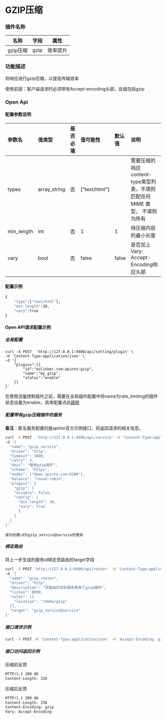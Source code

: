 # GZIP压缩
### 插件名称

| 名称     | 字段 | 属性     |
| -------- | ---- | -------- |
| gzip压缩 | gzip | 效率提升 |

### 功能描述

将响应进行gzip压缩，以提高传输效率

使用前提：客户端请求时必须带有Accept-encoding头部，且值包括gzip

### Open Api

#### 配置参数说明

| 参数名     | 值类型       | 是否必填 | 值可能性      | 默认值 | 说明                                                         |
| :--------- | :----------- | :------- | :------------ | :----- | :----------------------------------------------------------- |
| types      | array_string | 否       | ["text/html"] |        | 需要压缩的响应content-type类型列表，不填则 匹配任何 MIME 类型， 不填则为所有 |
| min_length | int          | 否       | 1             | 1      | 待压缩内容的最小长度                                         |
| vary       | bool         | 否       | false         | false  | 是否加上Vary: Accept-Encoding响应头部                        |

#### 配置示例

```sh
{
    "type":["text/html"],
    "min_length":10,
    "vary":true
}
```



#### Open API请求配置示例

##### 全局配置

```shell
curl -X POST  'http://127.0.0.1:9400/api/setting/plugin' \
-H 'Content-Type:application/json' \
-d '{
    "plugins":[{
        "id":"eolinker.com:apinto:gzip",
        "name":"my_gzip",
        "status":"enable"
    }]
}'
```

在使用流量控制插件之前，需要在全局插件配置中将name为rate_limiting的插件状态设置为enable，具体配置点此[跳转](/docs/apinto/plugins)

##### 配置带有gzip压缩插件的服务

**备注**：匿名服务配置的是apinto官方示例接口，将返回请求的相关信息。

```sh
curl -X POST  'http://127.0.0.1:9400/api/service' -H 'Content-Type:application/json' \
-d '{
  "name": "gzip_service",
  "driver": "http",
  "timeout": 3000,
  "retry": 3,
  "desc": "使用gzip插件",
  "scheme": "https",
  "nodes": ["demo.apinto.com:8280"],
  "balance": "round-robin",
  "plugins": {
    "gzip": {
    "disable": false,
    "config": {
      "min_length": 10,
      "vary": true
	  }
    }
  }
}' 
```

```
成功创建id为gzip_service@service的服务
```

##### 绑定路由

将上一步生成的服务id绑定至路由的target字段

```sh
curl -X POST 'http://127.0.0.1:9400/api/router' -H 'Content-Type:application/json' \
-d '{
  "name": "gzip_router",
  "driver": "http",
  "description": "该路由的目标服务使用了gzip插件",
  "listen": 8099,
  "rules": [{
    "location": "/demo/gzip"
  }],
  "target": "gzip_service@service"
}'
```

##### 接口请求示例

```sh
curl -X POST -H 'Content-Type:application/json' -H 'Accept-Encoding: gzip, deflate, br' 'http://127.0.0.1:8099/demo/gzip'
```

##### 接口访问返回示例

压缩前反馈

```sh
HTTP/1.1 200 OK
Content-Length: 326
```

压缩后反馈

```sh
HTTP/1.1 200 OK
Content-Length: 258
Content-Encoding: gzip
Vary: Accept-Encoding
```
